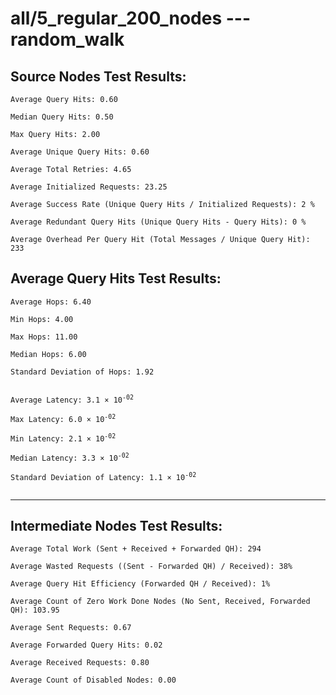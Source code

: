 # all/5_regular_200_nodes --- random_walk
## Source Nodes Test Results:
	Average Query Hits: 0.60

	Median Query Hits: 0.50

	Max Query Hits: 2.00

	Average Unique Query Hits: 0.60

	Average Total Retries: 4.65

	Average Initialized Requests: 23.25

	Average Success Rate (Unique Query Hits / Initialized Requests): 2 %

	Average Redundant Query Hits (Unique Query Hits - Query Hits): 0 %

	Average Overhead Per Query Hit (Total Messages / Unique Query Hit): 233



## Average Query Hits Test Results:
<pre><code>Average Hops: 6.40

Min Hops: 4.00

Max Hops: 11.00

Median Hops: 6.00

Standard Deviation of Hops: 1.92


Average Latency: 3.1 × 10<sup>-02</sup>

Max Latency: 6.0 × 10<sup>-02</sup>

Min Latency: 2.1 × 10<sup>-02</sup>

Median Latency: 3.3 × 10<sup>-02</sup>

Standard Deviation of Latency: 1.1 × 10<sup>-02</sup>

</code></pre>

---------------------------------------------
## Intermediate Nodes Test Results:

	Average Total Work (Sent + Received + Forwarded QH): 294

	Average Wasted Requests ((Sent - Forwarded QH) / Received): 38%

	Average Query Hit Efficiency (Forwarded QH / Received): 1%

	Average Count of Zero Work Done Nodes (No Sent, Received, Forwarded QH): 103.95

	Average Sent Requests: 0.67

	Average Forwarded Query Hits: 0.02

	Average Received Requests: 0.80

	Average Count of Disabled Nodes: 0.00

